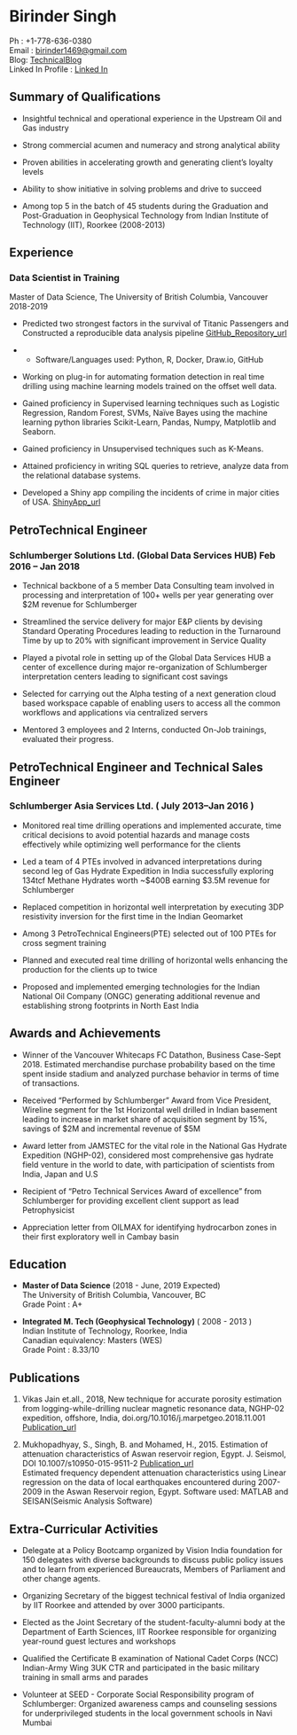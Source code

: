 # Birinder Singh

Ph : +1-778-636-0380 <br>
Email : birinder1469@gmail.com <br>
Blog: [TechnicalBlog](https://birinder1469.github.io/BirinderSingh_Blog/)<br>
Linked In Profile : [Linked In](https://www.linkedin.com/in/birinder-singh/)<br>

## Summary of Qualifications
*	Insightful technical and operational experience in the Upstream Oil and Gas industry

*	Strong commercial acumen and numeracy and strong analytical ability

*	Proven abilities in accelerating growth and generating client’s loyalty levels

*	Ability to show initiative in solving problems and drive to succeed

* Among top 5 in the batch of 45 students during the Graduation and Post-Graduation in Geophysical Technology from Indian Institute of Technology (IIT), Roorkee (2008-2013)

## Experience
### Data Scientist in Training
Master of Data Science, The University of British Columbia, Vancouver 				2018-2019

*	Predicted two strongest factors in the survival of Titanic Passengers and Constructed a reproducible data analysis pipeline [GitHub_Repository_url](https://github.com/Birinder1469/DSCI-522_Titanic-Survival-Prediction)
  * -	Software/Languages used: Python, R, Docker, Draw.io, GitHub

*	Working on plug-in for automating formation detection in real time drilling using machine learning models trained on the offset well data.

*	Gained proficiency in Supervised learning techniques such as Logistic Regression, Random
Forest, SVMs, Naïve Bayes using the machine learning python libraries Scikit-Learn, Pandas, Numpy, Matplotlib and Seaborn.

*	Gained proficiency in Unsupervised techniques such as K-Means.

*	Attained proficiency in writing SQL queries to retrieve, analyze data from the relational database systems.

*	Developed a Shiny app compiling the incidents of crime in major cities of USA.  [ShinyApp_url](https://birinder1469.shinyapps.io/Crime_Fighters/)

## PetroTechnical Engineer
### Schlumberger Solutions Ltd. (Global Data Services HUB)                                             Feb 2016 – Jan 2018
*	Technical backbone of a 5 member Data Consulting team involved in processing and interpretation of 100+ wells per year generating over $2M revenue for Schlumberger

*	Streamlined the service delivery for major E&P clients by devising Standard Operating Procedures leading to reduction in the Turnaround Time by up to 20% with significant improvement in Service Quality

*	Played a pivotal role in setting up of the Global Data Services HUB a center of excellence during major re-organization of Schlumberger interpretation centers leading to significant cost savings

*	Selected for carrying out the Alpha testing of a next generation cloud based workspace capable of enabling users to access all the common workflows and applications via centralized servers

*	Mentored 3 employees and 2 Interns, conducted On-Job trainings, evaluated their progress.

## PetroTechnical Engineer and Technical Sales Engineer
### Schlumberger Asia Services    Ltd.                                                                                       ( July 2013–Jan 2016 )

*	Monitored real time drilling operations and implemented accurate, time critical decisions to avoid potential hazards and manage costs effectively while optimizing well performance for the clients


*	Led a team of 4 PTEs involved in advanced interpretations during second leg of Gas Hydrate Expedition in India successfully exploring 134tcf Methane Hydrates worth ~$400B earning $3.5M revenue for Schlumberger

*	Replaced competition in horizontal well interpretation by executing 3DP resistivity inversion for the first time in the Indian Geomarket

*	Among 3 PetroTechnical Engineers(PTE) selected out of 100 PTEs for cross segment training

* 	Planned and executed real time drilling of horizontal wells enhancing the production for the clients up to twice

*	Proposed and implemented emerging technologies for the Indian National Oil Company (ONGC) generating additional revenue and establishing strong footprints in North East India

## Awards and Achievements

*	Winner of the Vancouver Whitecaps FC Datathon, Business Case-Sept 2018. Estimated merchandise purchase probability based on the time spent inside stadium and analyzed purchase behavior in terms of time of transactions.

*	Received “Performed by Schlumberger” Award from Vice President, Wireline segment for the 1st Horizontal well drilled in Indian basement leading to increase in market share of acquisition segment by 15%, savings of \$2M and incremental revenue of \$5M

*	Award letter from JAMSTEC for the vital role in the National Gas Hydrate Expedition (NGHP-02), considered most comprehensive gas hydrate field venture in the world to date, with participation of scientists from India, Japan and U.S

*	Recipient of “Petro Technical Services Award of excellence” from Schlumberger for providing excellent client support as lead Petrophysicist

*	Appreciation letter from OILMAX for identifying hydrocarbon zones in their first exploratory well in Cambay basin

## Education

* **Master of Data Science** (2018 - June, 2019 Expected) <br>	The University of British Columbia, Vancouver, BC <br>
Grade Point : A+

* **Integrated M. Tech (Geophysical Technology)** ( 2008 - 2013 ) <br>
Indian Institute of Technology, Roorkee, India <br>
Canadian equivalency: Masters (WES) 	<br>
Grade Point : 8.33/10<br>

## Publications
1.	Vikas Jain et.all., 2018, New technique for accurate porosity estimation from logging-while-drilling nuclear magnetic resonance data, NGHP-02 expedition, offshore, India, doi.org/10.1016/j.marpetgeo.2018.11.001
[Publication_url](https://www.sciencedirect.com/science/article/abs/pii/S0264817218304719?via%3Dihub)

2. Mukhopadhyay, S., Singh, B. and Mohamed, H., 2015. Estimation of attenuation characteristics of Aswan reservoir region, Egypt. J. Seismol, DOI 10.1007/s10950-015-9511-2  [Publication_url](https://link.springer.com/article/10.1007%2Fs10950-015-9511-2) <br>
Estimated frequency dependent attenuation characteristics using Linear regression on the data of local earthquakes encountered during 2007-2009 in the Aswan Reservoir region, Egypt. Software used: MATLAB and SEISAN(Seismic Analysis Software)

## Extra-Curricular Activities
*	Delegate at a Policy Bootcamp organized by Vision India foundation for 150 delegates with diverse backgrounds to discuss public policy issues and to learn from experienced Bureaucrats, Members of Parliament and other change agents.

*	Organizing Secretary of the biggest technical festival of India organized by IIT Roorkee and attended by over 3000 participants.

*	Elected as the Joint Secretary of the student-faculty-alumni body at the Department of Earth Sciences, IIT Roorkee responsible for organizing year-round guest lectures and workshops

*	Qualified the Certificate B examination of National Cadet Corps (NCC) Indian-Army Wing 3UK CTR and participated in the basic military training in small arms and parades

*	Volunteer at SEED - Corporate Social Responsibility program of Schlumberger: Organized awareness camps and counseling sessions for underprivileged students in the local government schools in Navi Mumbai
